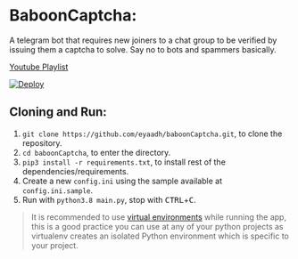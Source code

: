 # BaboonCaptcha:
A telegram bot that requires new joiners to a chat group to be verified by issuing them a captcha to solve. Say no to bots and spammers basically.

[Youtube Playlist](https://www.youtube.com/watch?v=Ze-QLZh53I0&list=PLApP3aDELGhtM6Zb7VF4jiO4T4hw99G1n)

[![Deploy](https://www.herokucdn.com/deploy/button.svg)](https://heroku.com/deploy?template=https://github.com/sreelekshmi143/verification)

## Cloning and Run:
1. `git clone https://github.com/eyaadh/baboonCaptcha.git`, to clone the repository.
2. `cd baboonCaptcha`, to enter the directory.
3. `pip3 install -r requirements.txt`, to install rest of the dependencies/requirements.
4. Create a new `config.ini` using the sample available at `config.ini.sample`.
5. Run with `python3.8 main.py`, stop with <kbd>CTRL</kbd>+<kbd>C</kbd>.
> It is recommended to use [virtual environments](https://docs.python-guide.org/dev/virtualenvs/) while running the app, this is a good practice you can use at any of your python projects as virtualenv creates an isolated Python environment which is specific to your project.
